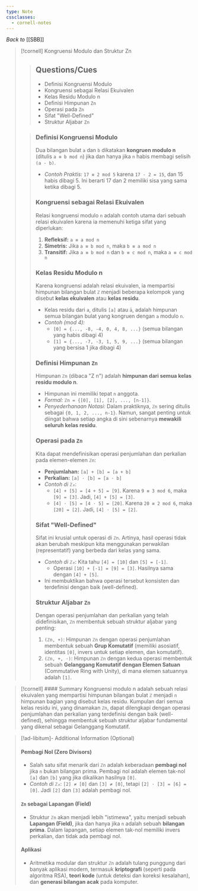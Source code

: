```yaml
---
type: Note
cssclasses:
  - cornell-notes
---
```


_Back to_ [[SBB]]

> [!cornell] Kongruensi Modulo dan Struktur Zn
> 
> > ## Questions/Cues
> > 
> > - Definisi Kongruensi Modulo
> > - Kongruensi sebagai Relasi Ekuivalen
> > - Kelas Residu Modulo n
> > - Definisi Himpunan `Zn`
> > - Operasi pada `Zn`
> > - Sifat "Well-Defined"
> > - Struktur Aljabar `Zn`
> 
> > ### Definisi Kongruensi Modulo
> > 
> > Dua bilangan bulat `a` dan `b` dikatakan **kongruen modulo n** (ditulis `a ≡ b mod n`) jika dan hanya jika `n` habis membagi selisih `(a - b)`.
> > 
> > - _Contoh Praktis:_ `17 ≡ 2 mod 5` karena `17 - 2 = 15`, dan 15 habis dibagi 5. Ini berarti 17 dan 2 memiliki sisa yang sama ketika dibagi 5.
> > 
> > ### Kongruensi sebagai Relasi Ekuivalen
> > 
> > Relasi kongruensi modulo `n` adalah contoh utama dari sebuah relasi ekuivalen karena ia memenuhi ketiga sifat yang diperlukan:
> > 
> > 1. **Refleksif:** `a ≡ a mod n`
> > 2. **Simetris:** Jika `a ≡ b mod n`, maka `b ≡ a mod n`
> > 3. **Transitif:** Jika `a ≡ b mod n` dan `b ≡ c mod n`, maka `a ≡ c mod n`
> > 
> > ### Kelas Residu Modulo n
> > 
> > Karena kongruensi adalah relasi ekuivalen, ia mempartisi himpunan bilangan bulat `ℤ` menjadi beberapa kelompok yang disebut **kelas ekuivalen** atau **kelas residu**.
> > 
> > - Kelas residu dari `a`, ditulis `[a]` atau `ā`, adalah himpunan semua bilangan bulat yang kongruen dengan `a` modulo `n`.
> > - _Contoh (mod 4):_
> >     - `[0] = {..., -8, -4, 0, 4, 8, ...}` (semua bilangan yang habis dibagi 4)
> >     - `[1] = {..., -7, -3, 1, 5, 9, ...}` (semua bilangan yang bersisa 1 jika dibagi 4)
> > 
> > ### Definisi Himpunan `Zn`
> > 
> > Himpunan `ℤn` (dibaca "Z n") adalah **himpunan dari semua kelas residu modulo n**.
> > 
> > - Himpunan ini memiliki tepat `n` anggota.
> > - _Formal:_ `ℤn = {[0], [1], [2], ..., [n-1]}`.
> > - _Penyederhanaan Notasi:_ Dalam praktiknya, `ℤn` sering ditulis sebagai `{0, 1, 2, ..., n-1}`. Namun, sangat penting untuk diingat bahwa setiap angka di sini sebenarnya **mewakili seluruh kelas residu**.
> > 
> > ### Operasi pada `Zn`
> > 
> > Kita dapat mendefinisikan operasi penjumlahan dan perkalian pada elemen-elemen `ℤn`:
> > 
> > - **Penjumlahan:** `[a] + [b] = [a + b]`
> > - **Perkalian:** `[a] ⋅ [b] = [a ⋅ b]`
> > - _Contoh di `ℤ₆`_:
> >     - `[4] + [5] = [4 + 5] = [9]`. Karena `9 ≡ 3 mod 6`, maka `[9] = [3]`. Jadi, `[4] + [5] = [3]`.
> >     - `[4] ⋅ [5] = [4 ⋅ 5] = [20]`. Karena `20 ≡ 2 mod 6`, maka `[20] = [2]`. Jadi, `[4] ⋅ [5] = [2]`.
> > 
> > ### Sifat "Well-Defined"
> > 
> > Sifat ini krusial untuk operasi di `ℤn`. Artinya, hasil operasi tidak akan berubah meskipun kita menggunakan perwakilan (representatif) yang berbeda dari kelas yang sama.
> > 
> > - _Contoh di `ℤ₆`_: Kita tahu `[4] = [10]` dan `[5] = [-1]`.
> >     - Operasi `[10] + [-1] = [9] = [3]`. Hasilnya sama dengan `[4] + [5]`.
> > - Ini membuktikan bahwa operasi tersebut konsisten dan terdefinisi dengan baik (well-defined).
> > 
> > ### Struktur Aljabar `Zn`
> > 
> > Dengan operasi penjumlahan dan perkalian yang telah didefinisikan, `ℤn` membentuk sebuah struktur aljabar yang penting:
> > 
> > 1. `(ℤn, +)`: Himpunan `ℤn` dengan operasi penjumlahan membentuk sebuah **Grup Komutatif** (memiliki asosiatif, identitas `[0]`, invers untuk setiap elemen, dan komutatif).
> > 2. `(ℤn, +, ⋅)`: Himpunan `ℤn` dengan kedua operasi membentuk sebuah **Gelanggang Komutatif dengan Elemen Satuan** (Commutative Ring with Unity), di mana elemen satuannya adalah `[1]`.

> [!cornell] #### Summary
> Kongruensi modulo n adalah sebuah relasi ekuivalen yang mempartisi himpunan bilangan bulat `ℤ` menjadi `n` himpunan bagian yang disebut kelas residu. Kumpulan dari semua kelas residu ini, yang dinamakan `ℤn`, dapat dilengkapi dengan operasi penjumlahan dan perkalian yang terdefinisi dengan baik (well-defined), sehingga membentuk sebuah struktur aljabar fundamental yang dikenal sebagai Gelanggang Komutatif.

> [!ad-libitum]- Additional Information (Optional)
> 
> #### Pembagi Nol (Zero Divisors)
> 
> - Salah satu sifat menarik dari `ℤn` adalah keberadaan **pembagi nol** jika `n` bukan bilangan prima. Pembagi nol adalah elemen tak-nol `[a]` dan `[b]` yang jika dikalikan hasilnya `[0]`.
> - _Contoh di `ℤ₆`_: `[2] ≠ [0]` dan `[3] ≠ [0]`, tetapi `[2] ⋅ [3] = [6] = [0]`. Jadi `[2]` dan `[3]` adalah pembagi nol.
> 
> #### `Zn` sebagai Lapangan (Field)
> 
> - Struktur `ℤn` akan menjadi lebih "istimewa", yaitu menjadi sebuah **Lapangan (Field)**, jika dan hanya jika `n` adalah sebuah **bilangan prima**. Dalam lapangan, setiap elemen tak-nol memiliki invers perkalian, dan tidak ada pembagi nol.
> 
> #### Aplikasi
> 
> - Aritmetika modular dan struktur `ℤn` adalah tulang punggung dari banyak aplikasi modern, termasuk **kriptografi** (seperti pada algoritma RSA), **teori kode** (untuk deteksi dan koreksi kesalahan), dan **generasi bilangan acak** pada komputer.